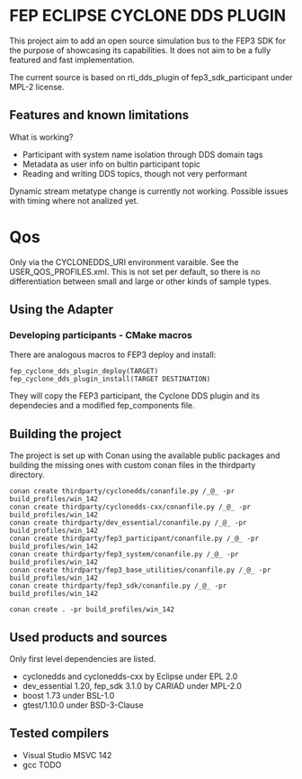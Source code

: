 # FEP ECLIPSE CYCLONE DDS PLUGIN

This project aim to add an open source simulation bus to the FEP3 SDK for the purpose of showcasing its capabilities. It does not aim to be a fully featured and fast implementation.

The current source is based on rti_dds_plugin of fep3_sdk_participant under MPL-2 license.

## Features and known limitations

What is working?

* Participant with system name isolation through DDS domain tags
* Metadata as user info on bultin participant topic
* Reading and writing DDS topics, though not very performant

Dynamic stream metatype change is currently not working.
Possible issues with timing where not analized yet. 

# Qos

Only via the CYCLONEDDS_URI environment varaible. See the USER_QOS_PROFILES.xml.
This is not set per default, so there is no differentiation between small and large or other kinds of sample types.

## Using the Adapter

### Developing participants - CMake macros

There are analogous macros to FEP3 deploy and install:

    fep_cyclone_dds_plugin_deploy(TARGET)
    fep_cyclone_dds_plugin_install(TARGET DESTINATION)

They will copy the FEP3 participant, the Cyclone DDS plugin and its dependecies and
a modified fep_components file.

## Building the project

The project is set up with Conan using the available public packages and building the missing ones with custom conan files in the thirdparty directory.

    conan create thirdparty/cyclonedds/conanfile.py /_@_ -pr build_profiles/win_142
    conan create thirdparty/cyclonedds-cxx/conanfile.py /_@_ -pr build_profiles/win_142
    conan create thirdparty/dev_essential/conanfile.py /_@_ -pr build_profiles/win_142
    conan create thirdparty/fep3_participant/conanfile.py /_@_ -pr build_profiles/win_142
    conan create thirdparty/fep3_system/conanfile.py /_@_ -pr build_profiles/win_142
    conan create thirdparty/fep3_base_utilities/conanfile.py /_@_ -pr build_profiles/win_142
    conan create thirdparty/fep3_sdk/conanfile.py /_@_ -pr build_profiles/win_142

    conan create . -pr build_profiles/win_142

## Used products and sources

Only first level dependencies are listed.

* cyclonedds and cyclonedds-cxx by Eclipse under EPL 2.0
* dev_essential 1.20, fep_sdk 3.1.0 by CARIAD under MPL-2.0
* boost 1.73 under BSL-1.0
* gtest/1.10.0 under BSD-3-Clause

## Tested compilers

* Visual Studio MSVC 142
* gcc TODO


